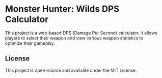 # Monster Hunter: Wilds DPS Calculator

This project is a web-based DPS (Damage Per Second) calculator. It allows players to select their weapon and view various weapon statistics to optimize their gameplay.

## License

This project is open-source and available under the MIT License.
